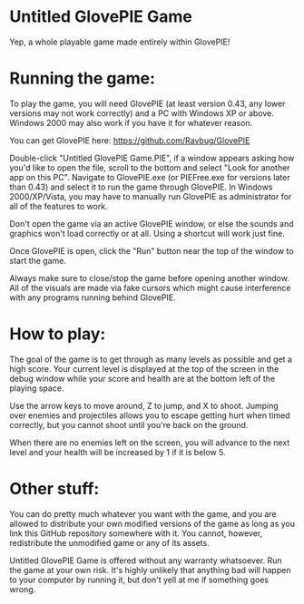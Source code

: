 # Untitled GlovePIE Game

Yep, a whole playable game made entirely within GlovePIE!


# Running the game:

To play the game, you will need GlovePIE (at least version 0.43, any lower versions may not work correctly) and a PC with Windows XP or above. Windows 2000 may also work if you have it for whatever reason.

You can get GlovePIE here: https://github.com/Ravbug/GlovePIE

Double-click "Untitled GlovePIE Game.PIE", if a window appears asking how you'd like to open the file, scroll to the bottom and select "Look for another app on this PC". Navigate to GlovePIE.exe (or PIEFree.exe for versions later than 0.43) and select it to run the game through GlovePIE. In Windows 2000/XP/Vista, you may have to manually run GlovePIE as administrator for all of the features to work.

Don't open the game via an active GlovePIE window, or else the sounds and graphics won't load correctly or at all. Using a shortcut will work just fine.

Once GlovePIE is open, click the "Run" button near the top of the window to start the game.

Always make sure to close/stop the game before opening another window. All of the visuals are made via fake cursors which might cause interference with any programs running behind GlovePIE.


# How to play:

The goal of the game is to get through as many levels as possible and get a high score. Your current level is displayed at the top of the screen in the debug window while your score and health are at the bottom left of the playing space.

Use the arrow keys to move around, Z to jump, and X to shoot. Jumping over enemies and projectiles allows you to escape getting hurt when timed correctly, but you cannot shoot until you're back on the ground.

When there are no enemies left on the screen, you will advance to the next level and your health will be increased by 1 if it is below 5.


# Other stuff:

You can do pretty much whatever you want with the game, and you are allowed to distribute your own modified versions of the game as long as you link this GitHub repository somewhere with it. You cannot, however, redistribute the unmodified game or any of its assets.

Untitled GlovePIE Game is offered without any warranty whatsoever. Run the game at your own risk. It's highly unlikely that anything bad will happen to your computer by running it, but don't yell at me if something goes wrong.